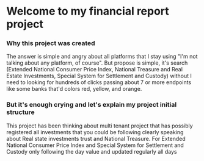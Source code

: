 # Welcome to my financial report project

### Why this project was created

The answer is simple and angry about all platforms that I stay using
"I'm not talking about any platform, of course". 
But propose is simple, it's search (Extended National Consumer Price Index, National Treasure
and Real Estate Investments, Special System for Settlement and Custody) without I need to looking for hundreds of 
clicks passing about 7 or more endpoints like some banks that'd colors red, yellow, and orange.

### But it's enough crying and let's explain my project initial structure

This project has been thinking about multi tenant project that has possibly registered
all investments that you could be following clearly speaking about Real state investments trust and National Treasure.
For Extended National Consumer Price Index and Special System 
for Settlement and Custody only following the day value and updated regularly all days








